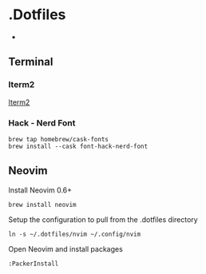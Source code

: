 # .Dotfiles
-

## Terminal

### Iterm2

[Iterm2](https://iterm2.com/)

### Hack - Nerd Font

```
brew tap homebrew/cask-fonts
brew install --cask font-hack-nerd-font
```

## Neovim

Install Neovim 0.6+

```
brew install neovim
```

Setup the configuration to pull from the .dotfiles directory

```
ln -s ~/.dotfiles/nvim ~/.config/nvim
```

Open Neovim and install packages

```
:PackerInstall
```